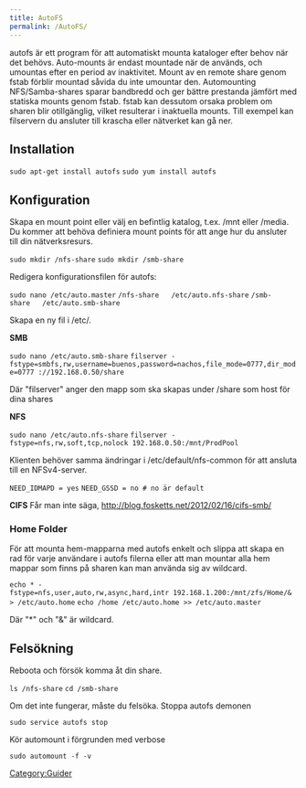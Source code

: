 ```yaml
---
title: AutoFS
permalink: /AutoFS/
---
```


autofs är ett program för att automatiskt mounta kataloger efter behov
när det behövs. Auto-mounts är endast mountade när de används, och
umountas efter en period av inaktivitet. Mount av en remote share genom
fstab förblir mountad såvida du inte umountar den. Automounting
NFS/Samba-shares sparar bandbredd och ger bättre prestanda jämfört med
statiska mounts genom fstab. fstab kan dessutom orsaka problem om sharen
blir otillgänglig, vilket resulterar i inaktuella mounts. Till exempel
kan filservern du ansluter till krascha eller nätverket kan gå ner.

Installation
------------

`sudo apt-get install autofs`
`sudo yum install autofs`

Konfiguration
-------------

Skapa en mount point eller välj en befintlig katalog, t.ex. /mnt eller
/media. Du kommer att behöva definiera mount points för att ange hur du
ansluter till din nätverksresurs.

`sudo mkdir /nfs-share`
`sudo mkdir /smb-share`

Redigera konfigurationsfilen för autofs:

`sudo nano /etc/auto.master`
`/nfs-share   /etc/auto.nfs-share`
`/smb-share   /etc/auto.smb-share`

Skapa en ny fil i /etc/.

**SMB**

`sudo nano /etc/auto.smb-share`
`filserver -fstype=smbfs,rw,username=buenos,password=nachos,file_mode=0777,dir_mode=0777 ://192.168.0.50/share`

Där "filserver" anger den mapp som ska skapas under /share som host för
dina shares

**NFS**

`sudo nano /etc/auto.nfs-share`
`filserver -fstype=nfs,rw,soft,tcp,nolock 192.168.0.50:/mnt/ProdPool`

Klienten behöver samma ändringar i /etc/default/nfs-common för att
ansluta till en NFSv4-server.

`NEED_IDMAPD = yes`
`NEED_GSSD = no # no är default`

**CIFS**
Får man inte säga, <http://blog.fosketts.net/2012/02/16/cifs-smb/>

### Home Folder

För att mounta hem-mapparna med autofs enkelt och slippa att skapa en
rad för varje användare i autofs filerna eller att man mountar alla hem
mappar som finns på sharen kan man använda sig av wildcard.

`echo * -fstype=nfs,user,auto,rw,async,hard,intr 192.168.1.200:/mnt/zfs/Home/& > /etc/auto.home`
`echo /home /etc/auto.home >> /etc/auto.master`

Där "\*" och "&" är wildcard.

Felsökning
----------

Reboota och försök komma åt din share.

`ls /nfs-share`
`cd /smb-share`

Om det inte fungerar, måste du felsöka. Stoppa autofs demonen

`sudo service autofs stop`

Kör automount i förgrunden med verbose

`sudo automount -f -v`

[Category:Guider](/Category:Guider "wikilink")